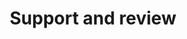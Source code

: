 ---
layout: post
title:  "Support and review"
day:    "Thu, June 2"
time:   "2 PM - 4 PM"
meta:   "Do you need help? Are you looking for feedbacks? Or even better do you want to help with an external view? Come and support you collueges. We talk about both your semester project or your final assignment"
---
